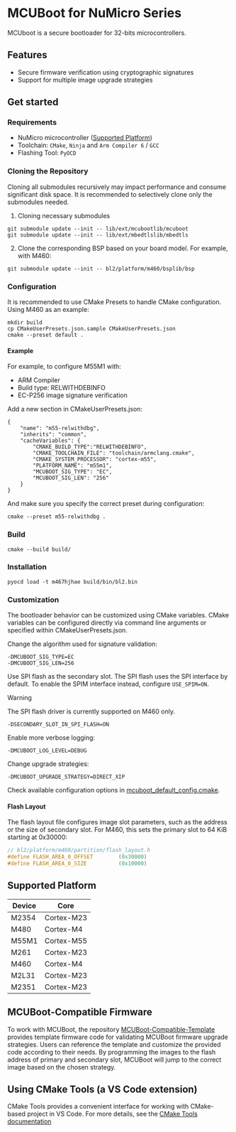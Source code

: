 # MCUBoot for NuMicro Series

MCUboot is a secure bootloader for 32-bits microcontrollers.

## Features

* Secure firmware verification using cryptographic signatures
* Support for multiple image upgrade strategies

## Get started

### Requirements

* NuMicro microcontroller ([Supported Platform](#supported-platform))
* Toolchain: `CMake`, `Ninja` and `Arm Compiler 6` / `GCC`
* Flashing Tool: `PyOCD`

### Cloning the Repository

Cloning all submodules recursively may impact performance and consume significant disk space. It is recommended to selectively clone only the submodules needed.
1. Cloning necessary submodules
```
git submodule update --init -- lib/ext/mcubootlib/mcuboot
git submodule update --init -- lib/ext/mbedtlslib/mbedtls
```
2. Clone the corresponding BSP based on your board model. For example, with M460:
```
git submodule update --init -- bl2/platform/m460/bsplib/bsp
```

### Configuration

It is recommended to use CMake Presets to handle CMake configuration. Using M460 as an example:

```
mkdir build
cp CMakeUserPresets.json.sample CMakeUserPresets.json
cmake --preset default .
```

#### Example

For example, to configure M55M1 with:

* ARM Compiler
* Build type: RELWITHDEBINFO
* EC-P256 image signature verification

Add a new section in CMakeUserPresets.json:
```
{
    "name": "m55-relwithdbg",
    "inherits": "common",
    "cacheVariables": {
        "CMAKE_BUILD_TYPE":"RELWITHDEBINFO",
        "CMAKE_TOOLCHAIN_FILE": "toolchain/armclang.cmake",
        "CMAKE_SYSTEM_PROCESSOR": "cortex-m55",
        "PLATFORM_NAME": "m55m1",
        "MCUBOOT_SIG_TYPE": "EC",
        "MCUBOOT_SIG_LEN": "256"
    }
}
```

And make sure you specify the correct preset during configuration:
```
cmake --preset m55-relwithdbg .
```

### Build

```
cmake --build build/
```

### Installation

```
pyocd load -t m467hjhae build/bin/bl2.bin
```

### Customization

The bootloader behavior can be customized using CMake variables.
CMake variables can be configured directly via command line arguments or specified within CMakeUserPresets.json.

Change the algorithm used for signature validation:
```
-DMCUBOOT_SIG_TYPE=EC
-DMCUBOOT_SIG_LEN=256
```

Use SPI flash as the secondary slot. The SPI flash uses the SPI interface by default. To enable the SPIM interface instead, configure `USE_SPIM=ON`.
> [!WARNING]
> The SPI flash driver is currently supported on M460 only.

```
-DSECONDARY_SLOT_IN_SPI_FLASH=ON
```

Enable more verbose logging:
```
-DMCUBOOT_LOG_LEVEL=DEBUG
```

Change upgrade strategies:
```
-DMCUBOOT_UPGRADE_STRATEGY=DIRECT_XIP
```

Check available configuration options in [mcuboot_default_config.cmake](https://github.com/OpenNuvoton/MCUBoot_NuMicro/blob/master/bl2/ext/mcuboot/mcuboot_default_config.cmake).

#### Flash Layout

The flash layout file configures image slot parameters, such as the address or the size of secondary slot.
For M460, this sets the primary slot to 64 KiB starting at 0x30000:
```C
// bl2/platform/m460/partition/flash_layout.h
#define FLASH_AREA_0_OFFSET        (0x30000)
#define FLASH_AREA_0_SIZE          (0x10000)
```

## Supported Platform

| Device | Core  |
| --- | --- |
| M2354 | Cortex-M23 |
| M480 | Cortex-M4 |
| M55M1 | Cortex-M55 |
| M261 | Cortex-M23 |
| M460 | Cortex-M4 |
| M2L31 | Cortex-M23 |
| M2351 | Cortex-M23 |

## MCUBoot-Compatible Firmware

To work with MCUBoot, the repository [MCUBoot-Compatible-Template](https://github.com/OpenNuvoton/MCUBoot-Compatible-Template) provides template firmware code for validating MCUBoot firmware upgrade strategies. Users can reference the template and customize the provided code according to their needs. By programming the images to the flash address of primary and secondary slot, MCUBoot will jump to the correct image based on the chosen strategy.

## Using CMake Tools (a VS Code extension)

CMake Tools provides a convenient interface for working with CMake-based project in VS Code.
For more details, see the [CMake Tools documentation](https://github.com/microsoft/vscode-cmake-tools/blob/main/docs/README.md)
